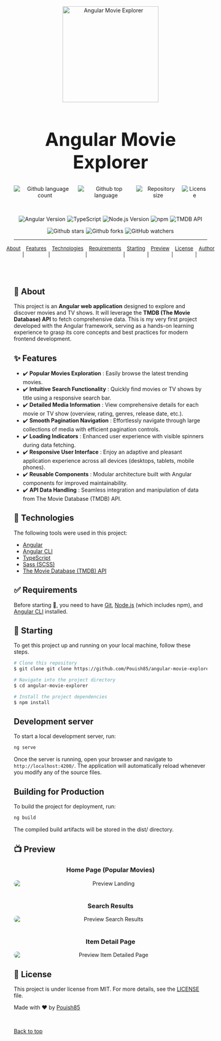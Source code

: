 
<div align="center" id="top"> 
  <img src="./assets/images/logo.png" alt="Angular Movie Explorer" style="width: 250px" />
</div>

<h1 align="center" style="text-align: center; font-size: xxx-large">Angular Movie Explorer</h1>

<p align="center" style="width: 100%; display: flex; justify-content: center; gap: 5px">
  <img alt="Github language count" src="https://img.shields.io/github/languages/count/Pouish85/angular-movie-explorer?color=56BEB8">

  <img alt="Github top language" src="https://img.shields.io/github/languages/top/Pouish85/angular-movie-explorer?color=56BEB8">

  <img alt="Repository size" src="https://img.shields.io/github/repo-size/Pouish85/angular-movie-explorer?color=56BEB8">

  <img alt="License" src="https://img.shields.io/github/license/Pouish85/angular-movie-explorer?color=56BEB8">

</p>
<br>
<p align="center" style="width: 100%; display: flex; justify-content: center; gap: 5px">

  <img alt="Angular Version" src="https://img.shields.io/badge/Angular-17.x-ED213A?style=flat&logo=angular&logoColor=white"> 
  
  <img alt="TypeScript" src="https://img.shields.io/badge/TypeScript-3178C6?style=flat&logo=typescript&logoColor=white">

  <img alt="Node.js Version" src="https://img.shields.io/node/v/npm?color=56BEB8">

  <img alt="npm" src="https://img.shields.io/npm/v/@angular/cli?label=Angular%20CLI%20Version&color=56BEB8">

  <img alt="TMDB API" src="https://img.shields.io/badge/TMDB%20API-000000?style=flat&logo=themoviedb&logoColor=white">

</p>

<p align="center" style="width: 100%; display: flex; justify-content: center; gap: 5px">
  <img alt="Github stars" src="https://img.shields.io/github/stars/Pouish85/angular-movie-explorer?color=56BEB8" />

  <img alt="Github forks" src="https://img.shields.io/github/forks/Pouish85/angular-movie-explorer?color=56BEB8" />

  <img alt="GitHub watchers" src="https://img.shields.io/github/watchers/Pouish85/angular-movie-explorer?color=56BEB8">

  </p>

<!-- Status -->

<hr>

<p align="center" style="width: 100%; display: flex; justify-content: center; gap: 5px; font-size: small">
  <a href="#dart-about">About</a> &#xa0; | &#xa0; 
  <a href="#sparkles-features">Features</a> &#xa0; | &#xa0;
  <a href="#rocket-technologies">Technologies</a> &#xa0; | &#xa0;
  <a href="#white_check_mark-requirements">Requirements</a> &#xa0; | &#xa0;
  <a href="#checkered_flag-starting">Starting</a> &#xa0; | &#xa0;
  <a href="#tv-preview">Preview</a> &#xa0; | &#xa0;
  <a href="#memo-license">License</a> &#xa0; | &#xa0;
  <a href="https://github.com/Pouish85" target="_blank">Author</a>
</p>

<br>

## :dart: About

This project is an **Angular web application** designed to explore and discover movies and TV shows. It will leverage the **TMDB (The Movie Database) API** to fetch comprehensive data. This is my very first project developed with the Angular framework, serving as a hands-on learning experience to grasp its core concepts and best practices for modern frontend development.

## :sparkles: Features

- :heavy_check_mark: **Popular Movies Exploration** : Easily browse the latest trending movies.
- :heavy_check_mark: **Intuitive Search Functionality** : Quickly find movies or TV shows by title using a responsive search bar.
- :heavy_check_mark: **Detailed Media Information** : View comprehensive details for each movie or TV show (overview, rating, genres, release date, etc.).
- :heavy_check_mark: **Smooth Pagination Navigation** : Effortlessly navigate through large collections of media with efficient pagination controls.
- :heavy_check_mark: **Loading Indicators** : Enhanced user experience with visible spinners during data fetching.
- :heavy_check_mark: **Responsive User Interface** : Enjoy an adaptive and pleasant application experience across all devices (desktops, tablets, mobile phones).
- :heavy_check_mark: **Reusable Components** : Modular architecture built with Angular components for improved maintainability.
- :heavy_check_mark: **API Data Handling** : Seamless integration and manipulation of data from The Movie Database (TMDB) API.

## :rocket: Technologies

The following tools were used in this project:

- [Angular](https://angular.io/)
- [Angular CLI](https://angular.io/cli)
- [TypeScript](https://www.typescriptlang.org/)
- [Sass (SCSS)](https://sass-lang.com/)
- [The Movie Database (TMDB) API](https://developer.themoviedb.org/docs)

## :white_check_mark: Requirements

Before starting :checkered_flag:, you need to have [Git](https://git-scm.com), [Node.js](https://nodejs.org/) (which includes npm), and [Angular CLI](https://angular.io/cli) installed.

## :checkered_flag: Starting

To get this project up and running on your local machine, follow these steps.

```bash
# Clone this repository
$ git clone git clone https://github.com/Pouish85/angular-movie-explorer

# Navigate into the project directory
$ cd angular-movie-explorer

# Install the project dependencies
$ npm install
```

## Development server

To start a local development server, run:

```bash
ng serve
```

Once the server is running, open your browser and navigate to `http://localhost:4200/`. The application will automatically reload whenever you modify any of the source files.

## Building for Production

To build the project for deployment, run:

```bash
ng build
```

The compiled build artifacts will be stored in the dist/ directory.

## :tv: Preview

<div align="center">
  <h3>Home Page (Popular Movies)</h3>
  <img alt="Preview Landing" src="./assets/images/app-screenshot-landing.png" style="max-width: 800px; display: block; margin: 0 auto; border-radius: 10px" />
</div>

<br>

<div align="center">
  <h3>Search Results</h3>
  <img alt="Preview Search Results" src="./assets/images/app-screenshot-search.png" style="max-width: 800px; display: block; margin: 0 auto; border-radius: 10px" />
</div>

<br>

<div align="center">
  <h3>Item Detail Page</h3>
  <img alt="Preview Item Detailed Page" src="./assets/images/app-screenshot-item-details.png" style="max-width: 800px; display: block; margin: 0 auto; border-radius: 10px" />
</div>

## :memo: License

This project is under license from MIT. For more details, see the [LICENSE](LICENSE) file.

Made with :heart: by <a href="https://github.com/Pouish85" target="_blank">Pouish85</a>

&#xa0;

<a href="#top">Back to top</a>

